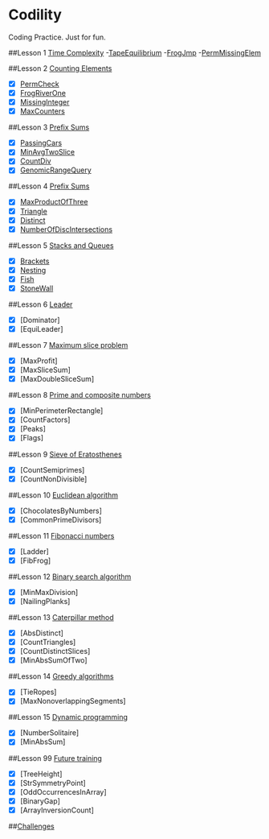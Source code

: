 Codility
========

Coding Practice. Just for fun.

##Lesson 1 [Time Complexity](https://codility.com/programmers/lessons/1)
-[TapeEquilibrium](https://github.com/ZRonchy/Codility/blob/master/Lesson1/TapeEquilibrium.java)
-[FrogJmp](https://github.com/ZRonchy/Codility/blob/master/Lesson1/FrogJmp.java)
-[PermMissingElem](https://github.com/ZRonchy/Codility/blob/master/Lesson1/Perm-Missing-Elem.java)

##Lesson 2 [Counting Elements](https://codility.com/programmers/lessons/2)
- [x] [PermCheck](https://github.com/ZRonchy/Codility/blob/master/Lesson2/PermCheck.java)
- [x] [FrogRiverOne](https://github.com/ZRonchy/Codility/blob/master/Lesson2/FrogRiverOne.java)
- [x] [MissingInteger](https://github.com/ZRonchy/Codility/blob/master/Lesson2/MissingInteger.java)
- [x] [MaxCounters](https://github.com/ZRonchy/Codility/blob/master/Lesson2/MaxCounters.java)

##Lesson 3 [Prefix Sums](https://codility.com/programmers/lessons/3)
- [x] [PassingCars](https://github.com/ZRonchy/Codility/blob/master/Lesson3/PassingCars.java)
- [x] [MinAvgTwoSlice](https://github.com/ZRonchy/Codility/blob/master/Lesson3/MinAvgTwoSlice.java)
- [x] [CountDiv](https://github.com/ZRonchy/Codility/blob/master/Lesson3/CountDiv.java)
- [x] [GenomicRangeQuery](https://github.com/ZRonchy/Codility/blob/master/Lesson3/GenomicRangeQuery.java)

##Lesson 4 [Prefix Sums](https://codility.com/programmers/lessons/4)
- [x] [MaxProductOfThree](https://github.com/ZRonchy/Codility/blob/master/Lesson4/MaxProductOfThree.java)
- [x] [Triangle](https://github.com/ZRonchy/Codility/blob/master/Lesson4/Triangle.java)
- [x] [Distinct](https://github.com/ZRonchy/Codility/blob/master/Lesson4/Distinct.java)
- [x] [NumberOfDiscIntersections](https://github.com/ZRonchy/Codility/blob/master/Lesson4/NumberOfDiscIntersections.java)

##Lesson 5 [Stacks and Queues](https://codility.com/programmers/lessons/5)
- [x] [Brackets](https://github.com/ZRonchy/Codility/blob/master/Lesson5/Brackets.java)
- [x] [Nesting](https://github.com/ZRonchy/Codility/blob/master/Lesson5/Nesting.java)
- [x] [Fish](https://github.com/ZRonchy/Codility/blob/master/Lesson5/Fish.java)
- [x] [StoneWall](https://github.com/ZRonchy/Codility/blob/master/Lesson5/StoneWall.java)

##Lesson 6 [Leader](https://codility.com/programmers/lessons/6)
- [x] [Dominator]
- [x] [EquiLeader]

##Lesson 7 [Maximum slice problem](https://codility.com/programmers/lessons/7)
- [x] [MaxProfit]
- [x] [MaxSliceSum]
- [x] [MaxDoubleSliceSum]

##Lesson 8 [Prime and composite numbers](https://codility.com/programmers/lessons/8)
- [x] [MinPerimeterRectangle]
- [x] [CountFactors]
- [x] [Peaks]
- [x] [Flags]

##Lesson 9 [Sieve of Eratosthenes](https://codility.com/programmers/lessons/9)
- [x] [CountSemiprimes]
- [x] [CountNonDivisible]

##Lesson 10 [Euclidean algorithm](https://codility.com/programmers/lessons/10)
- [x] [ChocolatesByNumbers]
- [x] [CommonPrimeDivisors]

##Lesson 11 [Fibonacci numbers](https://codility.com/programmers/lessons/11)
- [x] [Ladder]
- [x] [FibFrog]

##Lesson 12 [Binary search algorithm](https://codility.com/programmers/lessons/12)
- [x] [MinMaxDivision]
- [x] [NailingPlanks]

##Lesson 13 [Caterpillar method](https://codility.com/programmers/lessons/13)
- [x] [AbsDistinct]
- [x] [CountTriangles]
- [x] [CountDistinctSlices]
- [x] [MinAbsSumOfTwo]

##Lesson 14 [Greedy algorithms](https://codility.com/programmers/lessons/15)
- [x] [TieRopes]
- [x] [MaxNonoverlappingSegments]

##Lesson 15 [Dynamic programming](https://codility.com/programmers/lessons/16)
- [x] [NumberSolitaire]
- [x] [MinAbsSum]

##Lesson 99 [Future training](https://codility.com/programmers/lessons/14)
- [x] [TreeHeight]
- [x] [StrSymmetryPoint]
- [x] [OddOccurrencesInArray]
- [x] [BinaryGap]
- [x] [ArrayInversionCount]

##[Challenges](https://codility.com/programmers/challenges/)